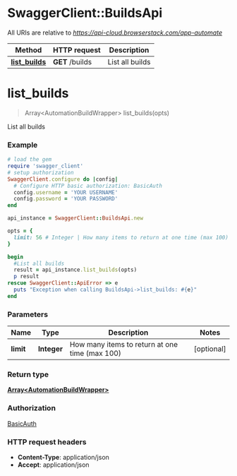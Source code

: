 # SwaggerClient::BuildsApi

All URIs are relative to *https://api-cloud.browserstack.com/app-automate*

Method | HTTP request | Description
------------- | ------------- | -------------
[**list_builds**](BuildsApi.md#list_builds) | **GET** /builds | List all builds


# **list_builds**
> Array&lt;AutomationBuildWrapper&gt; list_builds(opts)

List all builds

### Example
```ruby
# load the gem
require 'swagger_client'
# setup authorization
SwaggerClient.configure do |config|
  # Configure HTTP basic authorization: BasicAuth
  config.username = 'YOUR USERNAME'
  config.password = 'YOUR PASSWORD'
end

api_instance = SwaggerClient::BuildsApi.new

opts = { 
  limit: 56 # Integer | How many items to return at one time (max 100)
}

begin
  #List all builds
  result = api_instance.list_builds(opts)
  p result
rescue SwaggerClient::ApiError => e
  puts "Exception when calling BuildsApi->list_builds: #{e}"
end
```

### Parameters

Name | Type | Description  | Notes
------------- | ------------- | ------------- | -------------
 **limit** | **Integer**| How many items to return at one time (max 100) | [optional] 

### Return type

[**Array&lt;AutomationBuildWrapper&gt;**](AutomationBuildWrapper.md)

### Authorization

[BasicAuth](../README.md#BasicAuth)

### HTTP request headers

 - **Content-Type**: application/json
 - **Accept**: application/json




